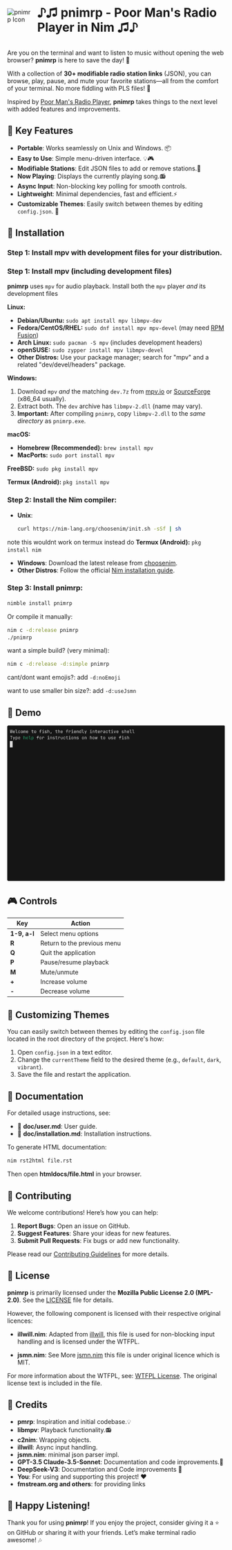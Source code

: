 <div style="display: flex; align-items: center;">
  <img src="https://github.com/bloomingchad/pnimrp/raw/main/web/ico.ico" alt="pnimrp Icon" width="90" style="margin-right: 10px;" />
  <h1>♪♫ pnimrp - Poor Man's Radio Player in Nim ♫♪</h1>
</div>

Are you on the terminal and want to listen to music without opening
the web browser? **pnimrp** is here to save the day! 🎉

With a collection of **30+ modifiable radio station links** (JSON),
you can browse, play, pause, and mute your favorite stations—all from
the comfort of your terminal. No more fiddling with PLS files! 🚀

Inspired by [Poor Man's Radio Player](https://github.com/hakerdefo/pmrp),
**pnimrp** takes things to the next level with added features and
improvements.

## 🌟 Key Features

- **Portable**: Works seamlessly on Unix and Windows. 📦
- **Easy to Use**: Simple menu-driven interface. 💡🎮
- **Modifiable Stations**: Edit JSON files to add or remove stations.🔧
- **Now Playing**: Displays the currently playing song.📻
- **Async Input**: Non-blocking key polling for smooth controls.
- **Lightweight**: Minimal dependencies, fast and efficient.⚡
- **Customizable Themes**: Easily switch between themes by editing `config.json`. 🎨

## 🚀 Installation

### Step 1: Install **mpv** with development files for your distribution.

### Step 1: Install **mpv** (including development files)

**pnimrp** uses `mpv` for audio playback.  Install both the `mpv` player *and*
  its development files

**Linux:**

*   **Debian/Ubuntu:**      `sudo apt install mpv libmpv-dev`
*   **Fedora/CentOS/RHEL:** `sudo dnf install mpv mpv-devel` (may need [RPM Fusion](https://rpmfusion.org/))
*   **Arch Linux:**         `sudo pacman -S mpv` (includes development headers)
*   **openSUSE:**           `sudo zypper install mpv libmpv-devel`
*   **Other Distros:** Use your package manager; search for "mpv" and a related "dev/devel/headers" package.

**Windows:**

1.  Download `mpv` *and* the matching `dev.7z` from [mpv.io](https://mpv.io/installation/) or [SourceForge](https://sourceforge.net/projects/mpv-player-windows/files/) (x86_64 usually).
2.  Extract both. The `dev` archive has `libmpv-2.dll` (name may vary).
3.  **Important:** After compiling `pnimrp`, copy `libmpv-2.dll` to the *same directory* as `pnimrp.exe`.

**macOS:**
*   **Homebrew (Recommended):** `brew install mpv`
*    **MacPorts:** `sudo port install mpv`

**FreeBSD:**
`sudo pkg install mpv`

**Termux (Android):**
```pkg install mpv```

### Step 2: Install the Nim compiler:

- **Unix**:
  ```bash
  curl https://nim-lang.org/choosenim/init.sh -sSf | sh
  ```
note this wouldnt work on termux instead do
**Termux (Android):**
```pkg install nim```

- **Windows**:
  Download the latest release from [choosenim](https://github.com/dom96/choosenim/releases).
- **Other Distros**:
  Follow the official [Nim installation guide](https://nim-lang.org/install.html).

### Step 3: Install **pnimrp**:
```bash
nimble install pnimrp
```

Or compile it manually:
```bash
nim c -d:release pnimrp
./pnimrp
```
want a simple build? (very minimal):
```bash
nim c -d:release -d:simple pnimrp
```

cant/dont want emojis?: add `-d:noEmoji`

want to use smaller bin size?: add `-d:useJsmn`

## 🎥 Demo

![pnimrp Demo](https://github.com/bloomingchad/pnimrp/raw/main/web/demo.gif)

## 🎮 Controls

| Key          | Action                      |
| ------------ | --------------------------- |
| **1-9, a-l** | Select menu options         |
| **R**        | Return to the previous menu |
| **Q**        | Quit the application        |
| **P**        | Pause/resume playback       |
| **M**        | Mute/unmute                 |
| **+**        | Increase volume             |
| **-**        | Decrease volume             |

## 🎨 Customizing Themes

You can easily switch between themes by editing the `config.json` file
located in the root directory of the project. Here's how:

1. Open `config.json` in a text editor.
2. Change the `currentTheme` field to the desired theme
   (e.g., `default`, `dark`, `vibrant`).
3. Save the file and restart the application.

## 📖 Documentation

For detailed usage instructions, see:
- 📄 **doc/user.md**: User guide.
- 📄 **doc/installation.md**: Installation instructions.

To generate HTML documentation:
```bash
nim rst2html file.rst
```

Then open **htmldocs/file.html** in your browser.

## 🤝 Contributing

We welcome contributions! Here’s how you can help:

1. **Report Bugs**: Open an issue on GitHub.
2. **Suggest Features**: Share your ideas for new features.
3. **Submit Pull Requests**: Fix bugs or add new functionality.

Please read our [Contributing Guidelines](CONTRIBUTING.md) for more details.

## 📜 License

**pnimrp** is primarily licensed under the **Mozilla Public License 2.0 (MPL-2.0)**.
See the [LICENSE](LICENSE) file for details.

However, the following component is licensed with their respective original licences:
- **illwill.nim**: Adapted from [illwill](https://github.com/johnnovak/illwill),
  this file is used for non-blocking input handling and is licensed under the WTFPL.

- **jsmn.nim**: See More [jsmn.nim](https://github.com/OpenSystemsLab/jsmn.nim)
  this file is under original licence which is MIT.

For more information about the WTFPL, see: [WTFPL License](http://www.wtfpl.net/).
  The original license text is included in the file.

## 🙏 Credits

- **pmrp**: Inspiration and initial codebase.💡
- **libmpv**: Playback functionality.📻
- **c2nim**: Wrapping objects.
- **illwill**: Async input handling.
- **jsmn.nim**: minimal json parser impl.
- **GPT-3.5 Claude-3.5-Sonnet**: Documentation and code improvements.🤖
- **DeepSeek-V3**: Documentation and Code improvements 🥰
- **You**: For using and supporting this project! ❤️
- **fmstream.org and others**: for providing links

## 🎉 Happy Listening!

Thank you for using **pnimrp**! If you enjoy the project, consider giving it a ⭐
on GitHub or sharing it with your friends. Let’s make terminal radio awesome! 🎶
